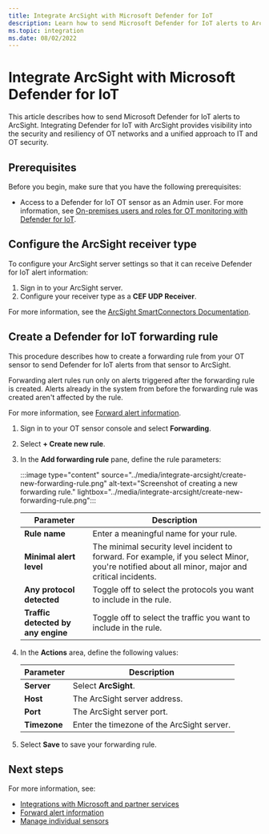 ```yaml
---
title: Integrate ArcSight with Microsoft Defender for IoT
description: Learn how to send Microsoft Defender for IoT alerts to ArcSight.
ms.topic: integration
ms.date: 08/02/2022
---
```


# Integrate ArcSight with Microsoft Defender for IoT

This article describes how to send Microsoft Defender for IoT alerts to ArcSight. Integrating Defender for IoT with ArcSight provides visibility into the security and resiliency of OT networks and a unified approach to IT and OT security.

## Prerequisites

Before you begin, make sure that you have the following prerequisites:

- Access to a Defender for IoT OT sensor as an Admin user. For more information, see [On-premises users and roles for OT monitoring with Defender for IoT](../roles-on-premises.md).

## Configure the ArcSight receiver type

To configure your ArcSight server settings so that it can receive Defender for IoT alert information:

1. Sign in to your ArcSight server.
1. Configure your receiver type as a **CEF UDP Receiver**.

For more information, see the [ArcSight SmartConnectors Documentation](https://www.microfocus.com/documentation/arcsight/arcsight-smartconnectors-8.4/#gsc.tab=0).

## Create a Defender for IoT forwarding rule

This procedure describes how to create a forwarding rule from your OT sensor to send Defender for IoT alerts from that sensor to ArcSight.

Forwarding alert rules run only on alerts triggered after the forwarding rule is created. Alerts already in the system from before the forwarding rule was created aren't affected by the rule.

For more information, see [Forward alert information](../how-to-forward-alert-information-to-partners.md).

1. Sign in to your OT sensor console and select **Forwarding**.

1. Select **+ Create new rule**.

1. In the **Add forwarding rule** pane, define the rule parameters:

    :::image type="content" source="../media/integrate-arcsight/create-new-forwarding-rule.png" alt-text="Screenshot of creating a new forwarding rule." lightbox="../media/integrate-arcsight/create-new-forwarding-rule.png":::

    | Parameter  | Description  |
    |---------|---------|
    | **Rule name**     | Enter a meaningful name for your rule.        |
    | **Minimal alert level**     | The minimal security level incident to forward. For example, if you select Minor, you're notified about all minor, major and critical incidents.        |
    | **Any protocol detected**     |  Toggle off to select the protocols you want to include in the rule.       |
    | **Traffic detected by any engine**     | Toggle off to select the traffic you want to include in the rule.       |

1. In the **Actions** area, define the following values:

    | Parameter  | Description  |
    |---------|---------|
    | **Server** | Select **ArcSight**. |
    | **Host** | The ArcSight server address. |
    | **Port** | The ArcSight server port. |
    | **Timezone** | Enter the timezone of the ArcSight server. |

1. Select **Save** to save your forwarding rule.

## Next steps

For more information, see:

- [Integrations with Microsoft and partner services](integrate-overview.md)
- [Forward alert information](../how-to-forward-alert-information-to-partners.md)
- [Manage individual sensors](../how-to-manage-individual-sensors.md)
